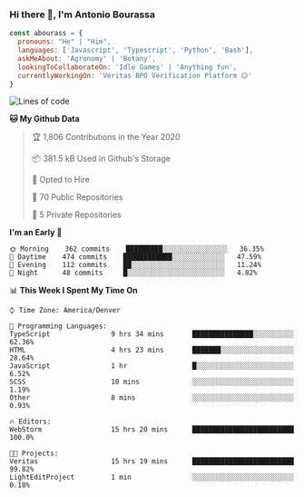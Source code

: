 ### Hi there 👋, I'm Antonio Bourassa

```javascript
const abourass = {
  pronouns: "He" | "Him",
  languages: ['Javascript', 'Typescript', 'Python', 'Bash'],
  askMeAbout: 'Agronomy' | 'Botany',
  lookingToCollaborateOn: 'Idle Games' | 'Anything fun',
  currentlyWorkingOn: 'Veritas BPO Verification Platform 😑'
}
```

<!--START_SECTION:waka-->
![Lines of code](https://img.shields.io/badge/From%20Hello%20World%20I%27ve%20Written-28.1%20million%20lines%20of%20code-blue)

**🐱 My Github Data** 

> 🏆 1,806 Contributions in the Year 2020
 > 
> 📦 381.5 kB Used in Github's Storage 
 > 
> 💼 Opted to Hire
 > 
> 📜 70 Public Repositories
 > 
> 🔑 5 Private Repositories 

**I'm an Early 🐤** 

```text
🌞 Morning    362 commits    █████████░░░░░░░░░░░░░░░░   36.35% 
🌆 Daytime    474 commits    ████████████░░░░░░░░░░░░░   47.59% 
🌃 Evening    112 commits    ██░░░░░░░░░░░░░░░░░░░░░░░   11.24% 
🌙 Night      48 commits     █░░░░░░░░░░░░░░░░░░░░░░░░   4.82%

```


📊 **This Week I Spent My Time On** 

```text
⌚︎ Time Zone: America/Denver

💬 Programming Languages: 
TypeScript               9 hrs 34 mins       ███████████████░░░░░░░░░░   62.36% 
HTML                     4 hrs 23 mins       ███████░░░░░░░░░░░░░░░░░░   28.64% 
JavaScript               1 hr                █░░░░░░░░░░░░░░░░░░░░░░░░   6.52% 
SCSS                     10 mins             ░░░░░░░░░░░░░░░░░░░░░░░░░   1.19% 
Other                    8 mins              ░░░░░░░░░░░░░░░░░░░░░░░░░   0.93%

🔥 Editors: 
WebStorm                 15 hrs 20 mins      █████████████████████████   100.0%

🐱‍💻 Projects: 
Veritas                  15 hrs 19 mins      █████████████████████████   99.82% 
LightEditProject         1 min               ░░░░░░░░░░░░░░░░░░░░░░░░░   0.18%

```


<!--END_SECTION:waka-->

<!--
**Abourass/Abourass** is a ✨ _special_ ✨ repository because its `README.md` (this file) appears on your GitHub profile.

Here are some ideas to get you started:

- 🔭 I’m currently working on ...
- 🌱 I’m currently learning ...
- 👯 I’m looking to collaborate on ...
- 🤔 I’m looking for help with ...
- 💬 Ask me about ...
- 📫 How to reach me: ...
- 😄 Pronouns: ...
- ⚡ Fun fact: ...
-->

